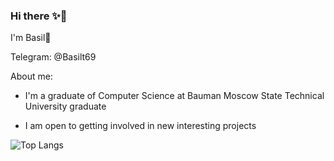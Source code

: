 ### Hi there ✨🎉 

I'm Basil👋

Telegram: @Basilt69

About me:

* I'm a graduate of Computer Science at Bauman Moscow State Technical University graduate 

* I am open to getting involved in new interesting projects

![Top Langs](https://github-readme-stats.vercel.app/api/top-langs/?username=Basilt69&layout=compact)

<!--
**Basilt69/Basilt69** is a ✨ _special_ ✨ repository because its `README.md` (this file) appears on your GitHub profile.

Here are some ideas to get you started:

- 🔭 I’m currently working on ...
- 🌱 I’m currently learning ...
- 👯 I’m looking to collaborate on ...
- 🤔 I’m looking for help with ...
- 💬 Ask me about ...
- 📫 How to reach me: ...
- 😄 Pronouns: ...
- ⚡ Fun fact: ...
-->
